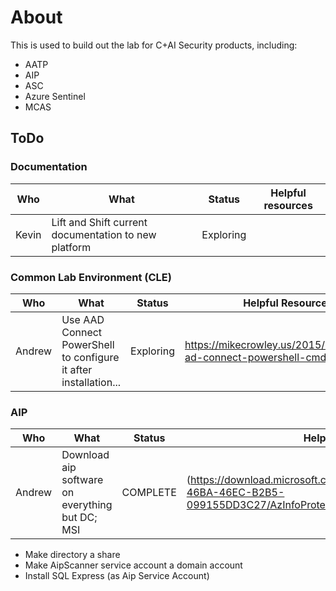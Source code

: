 # About
This is used to build out the lab for C+AI Security products, including:
* AATP
* AIP
* ASC
* Azure Sentinel
* MCAS

## ToDo

### Documentation
| Who | What | Status | Helpful resources|
|-----|------|--------|------------------|
|Kevin|Lift and Shift current documentation to new platform|Exploring|  |

### Common Lab Environment (CLE)

| Who | What | Status | Helpful Resources|
|-----|------|--------|------------------|
|Andrew|Use AAD Connect PowerShell to configure it after installation...| Exploring | https://mikecrowley.us/2015/10/11/azure-ad-connect-powershell-cmdlets/ |

### AIP

| Who | What | Status | Helpful Resources|
|-----|------|--------|------------------|
|Andrew| Download aip software on everything but DC; MSI| COMPLETE | (https://download.microsoft.com/download/4/9/1/491251F7-46BA-46EC-B2B5-099155DD3C27/AzInfoProtection_MSI_for_central_deployment.msi)|

- Make directory a share
- Make AipScanner service account a domain account
- Install SQL Express (as Aip Service Account) 